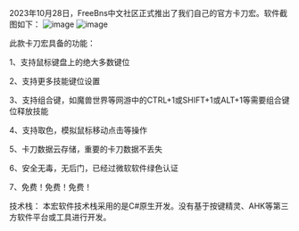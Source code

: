2023年10月28日，FreeBns中文社区正式推出了我们自己的官方卡刀宏。软件截图如下：
![image](https://github.com/linotrylie/BNS_Macro_Helper-Analog-keyboard-and-mouse-assistant/assets/19548933/eb156b36-5c72-46ef-93cf-f95c30199983)
![image](https://github.com/linotrylie/BNS_Macro_Helper-Analog-keyboard-and-mouse-assistant/assets/19548933/dbda4de2-4e18-4364-aa0d-9feecbaf69fb)

此款卡刀宏具备的功能：

1、支持鼠标键盘上的绝大多数键位

2、支持更多技能键位设置

3、支持组合键，如魔兽世界等网游中的CTRL+1或SHIFT+1或ALT+1等需要组合键位释放技能

4、支持取色，模拟鼠标移动点击等操作

5、卡刀数据云存储，重要的卡刀数据不丢失

6、安全无毒，无后门，已经过微软软件绿色认证

7、免费！免费！免费！

技术栈：
本宏软件技术栈采用的是C#原生开发。没有基于按键精灵、AHK等第三方软件平台或工具进行开发。
